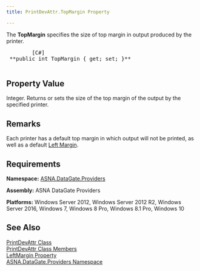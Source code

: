 ```yaml
---
title: PrintDevAttr.TopMargin Property

---
```


The **TopMargin** specifies the size of top margin in output produced by the printer.
<pre class="prettyprint">
        <span class="lang">[C#]</span>
 **public int TopMargin { get; set; }** 
      </pre>


## Property Value

Integer. Returns or sets the size of the top margin of the output by the specified printer. 
## Remarks

Each printer has a default top margin in which output will not be printed, as well as a default [Left Margin](print-dev-attr-class-left-margin-property.html).
## Requirements

**Namespace:** [ ASNA.DataGate.Providers](datagate-providers-namespace.html) 

**Assembly:** ASNA DataGate Providers

**Platforms:** Windows Server 2012, Windows Server 2012 R2, Windows Server 2016, Windows 7, Windows 8 Pro, Windows 8.1 Pro, Windows 10
## See Also


[PrintDevAttr Class](print-dev-attr-class.html)
      <br />
[PrintDevAttr Class Members](print-dev-attr-members.html)
      <br />
[LeftMargin Property](print-dev-attr-class-left-margin-property.html)
      <br />
[ASNA.DataGate.Providers Namespace](datagate-providers-namespace.html)

